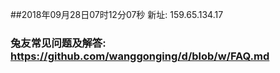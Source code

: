##2018年09月28日07时12分07秒 新址: 159.65.134.17
### 兔友常见问题及解答: https://github.com/wanggonging/d/blob/w/FAQ.md
